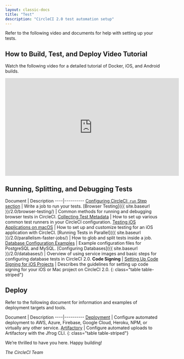 ```yaml
---
layout: classic-docs
title: "Test"
description: "CircleCI 2.0 test automation setup"
---
```

Refer to the following video and documents for help with setting up your tests.

## How to Build, Test, and Deploy Video Tutorial

Watch the following video for a detailed tutorial of Docker, iOS, and Android builds.

<div class="video-wrapper">
  <iframe width="560" height="315" src="https://www.youtube.com/embed/Qp-BA9e0TnA" frameborder="0" allowfullscreen></iframe>
</div>

## Running, Splitting, and Debugging Tests

Document | Description \----|\---\---\----
<a href="{{ site.baseurl }}/2.0/configuration-reference/#run">Configuring CircleCI: <code>run</code> Step section</a> | Write a job to run your tests. [Browser Testing]({{ site.baseurl }}/2.0/browser-testing/) | Common methods for running and debugging browser tests in CircleCI.
<a href="{{ site.baseurl }}/2.0/collect-test-data/">Collecting Test Metadata</a> | How to set up various common test runners in your CircleCI configuration.
<a href="{{ site.baseurl }}/2.0/testing-ios/">Testing iOS Applications on macOS</a> | How to set up and customize testing for an iOS application with CircleCI. [Running Tests in Parallel]({{ site.baseurl }}/2.0/parallelism-faster-jobs/) | How to glob and split tests inside a job.
<a href="{{ site.baseurl }}/2.0/postgres-config/">Database Configuration Examples</a> | Example configuration files for PostgreSQL and MySQL. [Configuring Databases]({{ site.baseurl }}/2.0/databases/) | Overview of using service images and basic steps for configuring database tests in CircleCI 2.0. **Code Signing** |
<a href="{{ site.baseurl }}/2.0/ios-codesigning/">Setting Up Code Signing for iOS Projects</a> | Describes the guidelines for setting up code signing for your iOS or Mac project on CircleCI 2.0. {: class="table table-striped"}

## Deploy

Refer to the following document for information and examples of deployment targets and tools.

Document | Description \----|\---\---\----
<a href="{{ site.baseurl }}/2.0/deployment-integrations/">Deployment</a> | Configure automated deployment to AWS, Azure, Firebase, Google Cloud, Heroku, NPM, or virtually any other service.
<a href="{{ site.baseurl }}/2.0/artifactory/">Artifactory</a> | Configure automated uploads to Artifactory with the Jfrog CLI. {: class="table table-striped"}

We’re thrilled to have you here. Happy building!

*The CircleCI Team*
